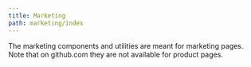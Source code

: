 ```yaml
---
title: Marketing
path: marketing/index
---
```


The marketing components and utilities are meant for marketing pages. Note that on github.com they are not available for product pages.
